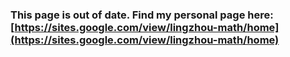### This page is out of date. Find my personal page here: [https://sites.google.com/view/lingzhou-math/home](https://sites.google.com/view/lingzhou-math/home)

